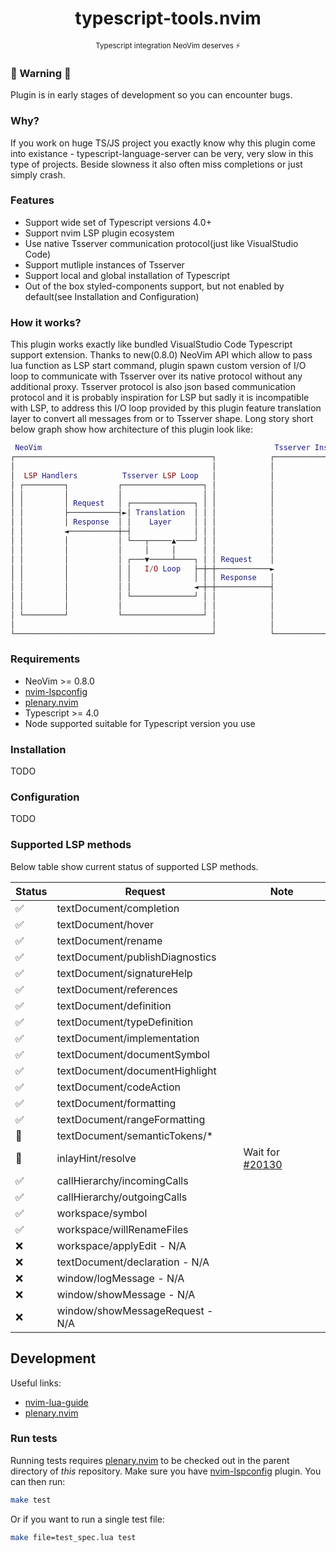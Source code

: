 <h1 align="center">typescript-tools.nvim</h1>
<p align="center"><sup>Typescript integration NeoVim deserves ⚡</sup></p>

### 🚧 Warning 🚧

Plugin is in early stages of development so you can encounter bugs.

### Why?

If you work on huge TS/JS project you exactly know why this plugin come into existance -
typescript-language-server can be very, very slow in this type of projects.
Beside slowness it also often miss completions or just simply crash.

### Features

- Support wide set of Typescript versions 4.0+
- Support nvim LSP plugin ecosystem
- Use native Tsserver communication protocol(just like VisualStudio Code)
- Support mutliple instances of Tsserver
- Support local and global installation of Typescript
- Out of the box styled-components support, but not enabled by default(see Installation and Configuration)

### How it works?

This plugin works exactly like bundled VisualStudio Code Typescript support extension. Thanks to
new(0.8.0) NeoVim API which allow to pass lua function as LSP start command, plugin spawn
custom version of I/O loop to communicate with Tsserver over its native protocol without any
additional proxy. Tsserver protocol is also json based communication protocol and it is probably
inspiration for LSP but sadly it is incompatible with LSP, to address this I/O loop provided
by this plugin feature translation layer to convert all messages from or to Tsserver shape.
Long story short below graph show how architecture of this plugin look like:

```lua
 NeoVim                                                    Tsserver Instance
┌────────────────────────────────────────────┐            ┌────────────────┐
│                                            │            │                │
│  LSP Handlers          Tsserver LSP Loop   │            │                │
│ ┌─────────┐           ┌──────────────────┐ │            │                │
│ │         │           │                  │ │            │                │
│ │         │ Request   │ ┌──────────────┐ │ │            │                │
│ │         ├───────────┤►│ Translation  │ │ │            │                │
│ │         │ Response  │ │    Layer     │ │ │            │                │
│ │         ◄───────────┼─┤              │ │ │            │                │
│ │         │           │ └───┬─────▲────┘ │ │            │                │
│ │         │           │     │     │      │ │            │                │
│ │         │           │ ┌───▼─────┴────┐ │ │ Request    │                │
│ │         │           │ │   I/O Loop   ├─┼─┼────────────►                │
│ │         │           │ │              │ │ │ Response   │                │
│ │         │           │ │              ◄─┼─┼────────────┤                │
│ │         │           │ └──────────────┘ │ │            │                │
│ │         │           │                  │ │            │                │
│ └─────────┘           └──────────────────┘ │            │                │
│                                            │            │                │
└────────────────────────────────────────────┘            └────────────────┘
```

### Requirements

- NeoVim >= 0.8.0
- [nvim-lspconfig](https://github.com/neovim/nvim-lspconfig)
- [plenary.nvim](https://github.com/nvim-lua/plenary.nvim)
- Typescript >= 4.0
- Node supported suitable for Typescript version you use

### Installation

TODO

### Configuration

TODO

### Supported LSP methods

Below table show current status of supported LSP methods.

| Status | Request                         | Note                                                           |
| ------ | ------------------------------- | -------------------------------------------------------------- |
| ✅     | textDocument/completion         |                                                                |
| ✅     | textDocument/hover              |                                                                |
| ✅     | textDocument/rename             |                                                                |
| ✅     | textDocument/publishDiagnostics |                                                                |
| ✅     | textDocument/signatureHelp      |                                                                |
| ✅     | textDocument/references         |                                                                |
| ✅     | textDocument/definition         |                                                                |
| ✅     | textDocument/typeDefinition     |                                                                |
| ✅     | textDocument/implementation     |                                                                |
| ✅     | textDocument/documentSymbol     |                                                                |
| ✅     | textDocument/documentHighlight  |                                                                |
| ✅     | textDocument/codeAction         |                                                                |
| ✅     | textDocument/formatting         |                                                                |
| ✅     | textDocument/rangeFormatting    |                                                                |
| 🚧     | textDocument/semanticTokens/\*  |                                                                |
| 🚧     | inlayHint/resolve               | Wait for [#20130](https://github.com/neovim/neovim/pull/20130) |
| ✅     | callHierarchy/incomingCalls     |                                                                |
| ✅     | callHierarchy/outgoingCalls     |                                                                |
| ✅     | workspace/symbol                |                                                                |
| ✅     | workspace/willRenameFiles       |                                                                |
| ❌     | workspace/applyEdit - N/A       |                                                                |
| ❌     | textDocument/declaration - N/A  |                                                                |
| ❌     | window/logMessage - N/A         |                                                                |
| ❌     | window/showMessage - N/A        |                                                                |
| ❌     | window/showMessageRequest - N/A |                                                                |

## Development

Useful links:

- [nvim-lua-guide](https://github.com/nanotee/nvim-lua-guide)
- [plenary.nvim](https://github.com/nvim-lua/plenary.nvim)

### Run tests

Running tests requires [plenary.nvim](https://github.com/nvim-lua/plenary.nvim) to be checked out in the parent directory of _this_ repository.
Make sure you have [nvim-lspconfig](https://github.com/neovim/nvim-lspconfig) plugin.
You can then run:

```bash
make test
```

Or if you want to run a single test file:

```bash
make file=test_spec.lua test
```
